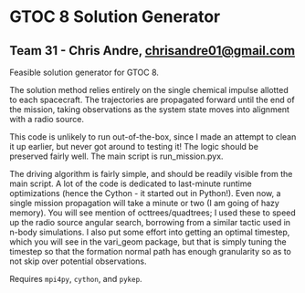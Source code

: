GTOC 8 Solution Generator
=========================
Team 31 - Chris Andre, chrisandre01@gmail.com
---------------------------------------------
Feasible solution generator for GTOC 8.

The solution method relies entirely on the single chemical impulse allotted to each spacecraft. The trajectories are propagated forward until the end of the mission, taking observations as the system state moves into alignment with a radio source.

This code is unlikely to run out-of-the-box, since I made an attempt to clean it up earlier, but never got around to testing it! The logic should be preserved fairly well. The main script is run_mission.pyx.

The driving algorithm is fairly simple, and should be readily visible from the main script. A lot of the code is dedicated to last-minute runtime optimizations (hence the Cython - it started out in Python!). Even now, a single mission propagation will take a minute or two (I am going of hazy memory). You will see mention of octtrees/quadtrees; I used these to speed up the radio source angular search, borrowing from a similar tactic used in n-body simulations. I also put some effort into getting an optimal timestep, which you will see in the vari_geom package, but that is simply tuning the timestep so that the formation normal path has enough granularity so as to not skip over potential observations.

Requires `mpi4py`, `cython`, and `pykep`.
